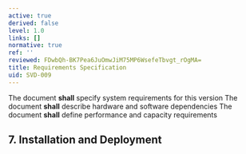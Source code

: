 ```yaml
---
active: true
derived: false
level: 1.0
links: []
normative: true
ref: ''
reviewed: FDwbQh-BK7Pea6JuOmwJiM75MP6WsefeTbvgt_rOgMA=
title: Requirements Specification
uid: SVD-009
---
```


The document **shall** specify system requirements for this version
The document **shall** describe hardware and software dependencies
The document **shall** define performance and capacity requirements

## 7. Installation and Deployment